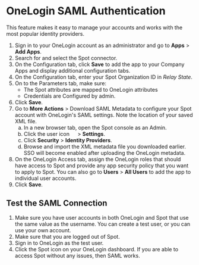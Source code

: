 # OneLogin SAML Authentication

This feature makes it easy to manage your accounts and works with the most popular identity providers.

1. Sign in to your OneLogin account as an administrator and go to **Apps** > **Add Apps**.
2. Search for and select the Spot connector.
3. On the Configuration tab, click **Save** to add the app to your Company Apps and display additional configuration tabs.
4. On the Configuration tab, enter your Spot Organization ID in <i>Relay State</i>.
5. On to the Parameters tab, make sure:
   - The Spot attributes are mapped to OneLogin attributes
   - Credentials are Configured by admin.
6. Click **Save**.
7. Go to **More Actions** > Download SAML Metadata to configure your Spot account with OneLogin's SAML settings. Note the location of your saved XML file.
   <ol style="list-style-type: lower-alpha;">
   <li>In a new browser tab, open the Spot console as an Admin.</li>
   <li>Click the user icon <img height="14" src="https://docs.spot.io/administration/_media/usericon.png">  > <b>Settings</b>.</li>
   <li>Click <b>Security</b> > <b>Identity Providers</b>.</li>
   <li>Browse and import the XML metadata file you downloaded earlier. SSO will become enabled after uploading the OneLogin metadata.</li>
   </ol>
8. On the OneLogin Access tab, assign the OneLogin roles that should have access to Spot and provide any app security policy that you want to apply to Spot. You can also go to **Users** > **All Users** to add the app to individual user accounts.
9. Click **Save**.

## Test the SAML Connection

1. Make sure you have user accounts in both OneLogin and Spot that use the same value as the username. You can create a test user, or you can use your own account.
2. Make sure that you are logged out of Spot.
3. Sign in to OneLogin as the test user.
4. Click the Spot icon on your OneLogin dashboard. If you are able to access Spot without any issues, then SAML works.

